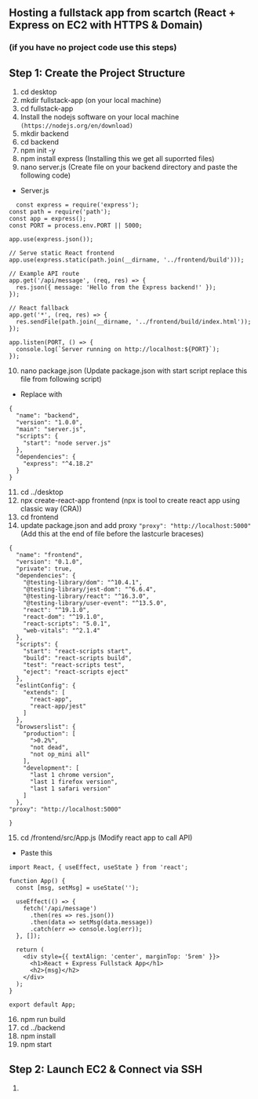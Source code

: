 ## Hosting a fullstack app from scartch (React + Express on EC2 with HTTPS & Domain)

### **(if you have no project code use this steps)** 

## **Step 1: Create the Project Structure**

1. cd desktop
2. mkdir fullstack-app (on your local machine)
3. cd fullstack-app
4. Install the nodejs software on your local machine ``` (https://nodejs.org/en/download) ```
5. mkdir backend
6. cd backend
7. npm init -y
8. npm install express (Installing this we get all suporrted files)
9. nano server.js (Create file on your backend directory and paste the following code)

* Server.js
```
  const express = require('express');
const path = require('path');
const app = express();
const PORT = process.env.PORT || 5000;

app.use(express.json());

// Serve static React frontend
app.use(express.static(path.join(__dirname, '../frontend/build')));

// Example API route
app.get('/api/message', (req, res) => {
  res.json({ message: 'Hello from the Express backend!' });
});

// React fallback
app.get('*', (req, res) => {
  res.sendFile(path.join(__dirname, '../frontend/build/index.html'));
});

app.listen(PORT, () => {
  console.log(`Server running on http://localhost:${PORT}`);
});

```

10. nano package.json (Update package.json with start script replace this file from following script)

* Replace with
```
{
  "name": "backend",
  "version": "1.0.0",
  "main": "server.js",
  "scripts": {
    "start": "node server.js"
  },
  "dependencies": {
    "express": "^4.18.2"
  }
}
```
11. cd ../desktop
12. npx create-react-app frontend (npx is tool to create react app using classic way (CRA))
13. cd frontend
14. update package.json and add proxy ``` "proxy": "http://localhost:5000" ``` (Add this at the end of file before the lastcurle braceses)

```
{
  "name": "frontend",
  "version": "0.1.0",
  "private": true,
  "dependencies": {
    "@testing-library/dom": "^10.4.1",
    "@testing-library/jest-dom": "^6.6.4",
    "@testing-library/react": "^16.3.0",
    "@testing-library/user-event": "^13.5.0",
    "react": "^19.1.0",
    "react-dom": "^19.1.0",
    "react-scripts": "5.0.1",
    "web-vitals": "^2.1.4"
  },
  "scripts": {
    "start": "react-scripts start",
    "build": "react-scripts build",
    "test": "react-scripts test",
    "eject": "react-scripts eject"
  },
  "eslintConfig": {
    "extends": [
      "react-app",
      "react-app/jest"
    ]
  },
  "browserslist": {
    "production": [
      ">0.2%",
      "not dead",
      "not op_mini all"
    ],
    "development": [
      "last 1 chrome version",
      "last 1 firefox version",
      "last 1 safari version"
    ]
  },
"proxy": "http://localhost:5000"

}
```
15. cd /frontend/src/App.js (Modify react app to call API)

* Paste this
```
import React, { useEffect, useState } from 'react';

function App() {
  const [msg, setMsg] = useState('');

  useEffect(() => {
    fetch('/api/message')
      .then(res => res.json())
      .then(data => setMsg(data.message))
      .catch(err => console.log(err));
  }, []);

  return (
    <div style={{ textAlign: 'center', marginTop: '5rem' }}>
      <h1>React + Express Fullstack App</h1>
      <h2>{msg}</h2>
    </div>
  );
}

export default App;
```
16. npm run build
17. cd ../backend
18. npm install
19. npm start

## **Step 2: Launch EC2 & Connect via SSH**

1. 

